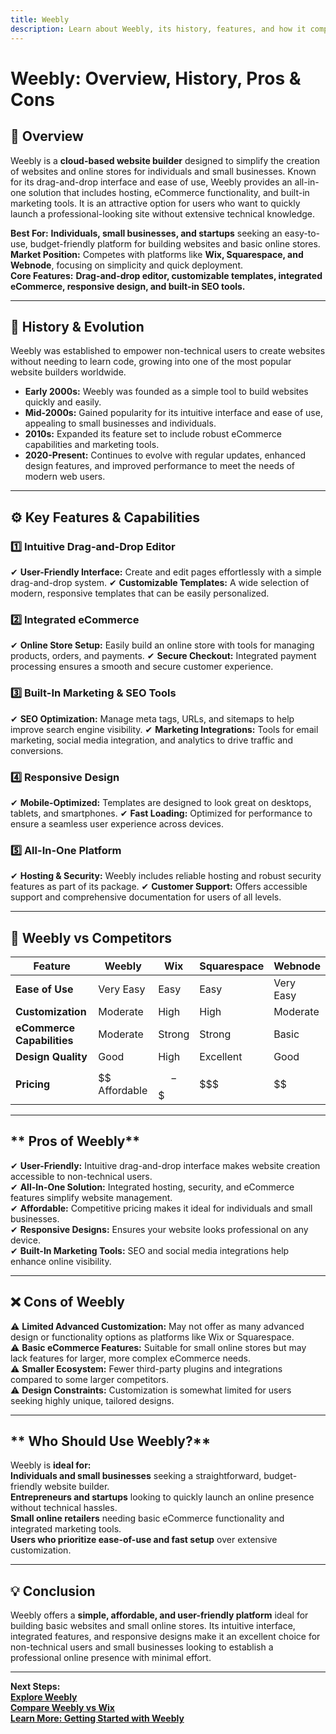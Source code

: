 ```yaml
---
title: Weebly
description: Learn about Weebly, its history, features, and how it compares to other website builders.
---
```


# **Weebly: Overview, History, Pros & Cons**

## **📌 Overview**  
Weebly is a **cloud-based website builder** designed to simplify the creation of websites and online stores for individuals and small businesses. Known for its drag-and-drop interface and ease of use, Weebly provides an all-in-one solution that includes hosting, eCommerce functionality, and built-in marketing tools. It is an attractive option for users who want to quickly launch a professional-looking site without extensive technical knowledge.

 **Best For:** **Individuals, small businesses, and startups** seeking an easy-to-use, budget-friendly platform for building websites and basic online stores.  
 **Market Position:** Competes with platforms like **Wix, Squarespace, and Webnode**, focusing on simplicity and quick deployment.  
 **Core Features:** **Drag-and-drop editor, customizable templates, integrated eCommerce, responsive design, and built-in SEO tools.**

---

## **📜 History & Evolution**  
Weebly was established to empower non-technical users to create websites without needing to learn code, growing into one of the most popular website builders worldwide.

- **Early 2000s:** Weebly was founded as a simple tool to build websites quickly and easily.
- **Mid-2000s:** Gained popularity for its intuitive interface and ease of use, appealing to small businesses and individuals.
- **2010s:** Expanded its feature set to include robust eCommerce capabilities and marketing tools.
- **2020-Present:** Continues to evolve with regular updates, enhanced design features, and improved performance to meet the needs of modern web users.

---

## **⚙️ Key Features & Capabilities**

### **1️⃣ Intuitive Drag-and-Drop Editor**
✔ **User-Friendly Interface:** Create and edit pages effortlessly with a simple drag-and-drop system.
✔ **Customizable Templates:** A wide selection of modern, responsive templates that can be easily personalized.

### **2️⃣ Integrated eCommerce**
✔ **Online Store Setup:** Easily build an online store with tools for managing products, orders, and payments.
✔ **Secure Checkout:** Integrated payment processing ensures a smooth and secure customer experience.

### **3️⃣ Built-In Marketing & SEO Tools**
✔ **SEO Optimization:** Manage meta tags, URLs, and sitemaps to help improve search engine visibility.
✔ **Marketing Integrations:** Tools for email marketing, social media integration, and analytics to drive traffic and conversions.

### **4️⃣ Responsive Design**
✔ **Mobile-Optimized:** Templates are designed to look great on desktops, tablets, and smartphones.
✔ **Fast Loading:** Optimized for performance to ensure a seamless user experience across devices.

### **5️⃣ All-In-One Platform**
✔ **Hosting & Security:** Weebly includes reliable hosting and robust security features as part of its package.
✔ **Customer Support:** Offers accessible support and comprehensive documentation for users of all levels.

---

## **🔄 Weebly vs Competitors**

| Feature                   | Weebly          | Wix             | Squarespace      | Webnode         |
|---------------------------|-----------------|-----------------|------------------|-----------------|
| **Ease of Use**           |  Very Easy    |  Easy         |  Easy          |  Very Easy    |
| **Customization**         |  Moderate     |  High         |  High          |  Moderate     |
| **eCommerce Capabilities**|  Moderate     |  Strong       |  Strong        |  Basic        |
| **Design Quality**        |  Good         |  High         |  Excellent     |  Good         |
| **Pricing**               | $$ Affordable   | $$-$$$         | $$$              | $$              |

---

## ** Pros of Weebly**
✔ **User-Friendly:** Intuitive drag-and-drop interface makes website creation accessible to non-technical users.  
✔ **All-In-One Solution:** Integrated hosting, security, and eCommerce features simplify website management.  
✔ **Affordable:** Competitive pricing makes it ideal for individuals and small businesses.  
✔ **Responsive Designs:** Ensures your website looks professional on any device.  
✔ **Built-In Marketing Tools:** SEO and social media integrations help enhance online visibility.

---

## **❌ Cons of Weebly**
⚠ **Limited Advanced Customization:** May not offer as many advanced design or functionality options as platforms like Wix or Squarespace.  
⚠ **Basic eCommerce Features:** Suitable for small online stores but may lack features for larger, more complex eCommerce needs.  
⚠ **Smaller Ecosystem:** Fewer third-party plugins and integrations compared to some larger competitors.  
⚠ **Design Constraints:** Customization is somewhat limited for users seeking highly unique, tailored designs.

---

## ** Who Should Use Weebly?**
Weebly is **ideal for:**  
 **Individuals and small businesses** seeking a straightforward, budget-friendly website builder.  
 **Entrepreneurs and startups** looking to quickly launch an online presence without technical hassles.  
 **Small online retailers** needing basic eCommerce functionality and integrated marketing tools.  
 **Users who prioritize ease-of-use and fast setup** over extensive customization.

---

## **💡 Conclusion**
Weebly offers a **simple, affordable, and user-friendly platform** ideal for building basic websites and small online stores. Its intuitive interface, integrated features, and responsive designs make it an excellent choice for non-technical users and small businesses looking to establish a professional online presence with minimal effort.

---

 **Next Steps:**  
 **[Explore Weebly](https://www.weebly.com/)**  
 **[Compare Weebly vs Wix](#)**  
 **[Learn More: Getting Started with Weebly](#)**
